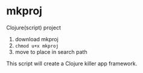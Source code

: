 # mkproj
Clojure(script) project

1. download mkproj
2. `chmod u+x mkproj`
3. move to place in search path

This script will create a Clojure killer app framework.
